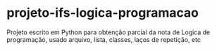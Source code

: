 # projeto-ifs-logica-programacao
Projeto escrito em Python para obtenção parcial da nota de Logica de programação, usado arquivo, lista, classes, laços de repetição, etc
